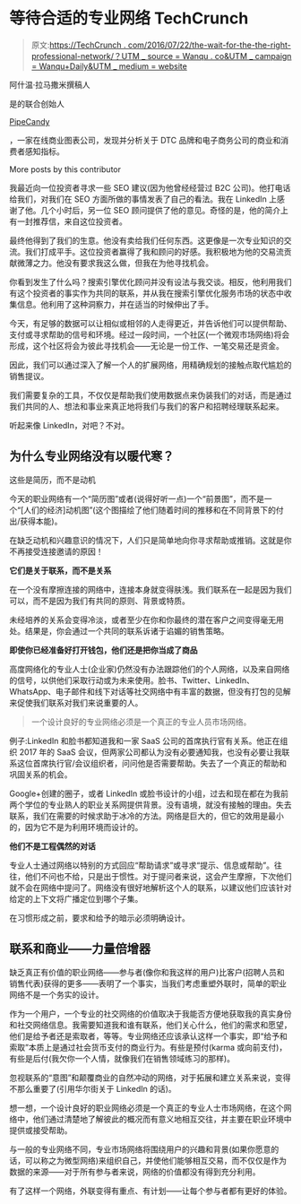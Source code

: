 # 等待合适的专业网络 TechCrunch

> 原文:[https://TechCrunch . com/2016/07/22/the-wait-for-the-the-right-professional-network/？UTM _ source = Wanqu . co&UTM _ campaign = Wanqu+Daily&UTM _ medium = website](https://techcrunch.com/2016/07/22/the-wait-for-the-right-professional-network/?utm_source=wanqu.co&utm_campaign=Wanqu+Daily&utm_medium=website)

阿什温·拉马撒米撰稿人

是的联合创始人

[PipeCandy](//pipecandy.com/)

，一家在线商业图表公司，发现并分析关于 DTC 品牌和电子商务公司的商业和消费者感知指标。

More posts by this contributor

我最近向一位投资者寻求一些 SEO 建议(因为他曾经经营过 B2C 公司)。他打电话给我们，对我们在 SEO 方面所做的事情发表了自己的看法。我在 LinkedIn 上感谢了他。几个小时后，另一位 SEO 顾问提供了他的意见。奇怪的是，他的简介上有一封推荐信，来自这位投资者。

最终他得到了我们的生意。他没有卖给我们任何东西。这更像是一次专业知识的交流。我们打成平手。这位投资者赢得了我和顾问的好感。我积极地为他的交易流贡献微薄之力。他没有要求我这么做，但我在为他寻找机会。

你看到发生了什么吗？搜索引擎优化顾问并没有设法与我交谈。相反，他利用我们有这个投资者的事实作为共同的联系，并从我在搜索引擎优化服务市场的状态中收集信息。他利用了这种洞察力，并在适当的时候伸出了手。

今天，有足够的数据可以让相似或相邻的人走得更近，并告诉他们可以提供帮助、支付或寻求帮助的信号和环境。经过一段时间，一个社区(一个微观市场网络)将会形成，这个社区将会为彼此寻找机会——无论是一份工作、一笔交易还是资金。

因此，我们可以通过深入了解一个人的扩展网络，用精确规划的接触点取代尴尬的销售提议。

我们需要复杂的工具，不仅仅是帮助我们使用数据点来伪装我们的对话，而是通过我们共同的人、想法和事业来真正地将我们与我们的客户和招聘经理联系起来。

听起来像 LinkedIn，对吧？不对。

## 为什么专业网络没有以暖代寒？

这些是简历，而不是动机

今天的职业网络有一个“简历图”或者(说得好听一点)一个“前景图”，而不是一个“[人们的经济]动机图”(这个图描绘了他们随着时间的推移和在不同背景下的付出/获得本能)。

在缺乏动机和兴趣意识的情况下，人们只是简单地向你寻求帮助或推销。这就是你不再接受连接邀请的原因！

**它们是关于联系，而不是关系**

在一个没有摩擦连接的网络中，连接本身就变得肤浅。我们联系在一起是因为我们可以，而不是因为我们有共同的原则、背景或特质。

未经培养的关系会变得冷淡，或者至少在你和你最终的潜在客户之间变得毫无用处。结果是，你会通过一个共同的联系诉诸于谄媚的销售策略。

**即使你已经准备好打开钱包，他们还是把你当成了商品**

高度网络化的专业人士(企业家)仍然没有办法跟踪他们的个人网络，以及来自网络的信号，以供他们采取行动或为未来使用。脸书、Twitter、LinkedIn、WhatsApp、电子邮件和线下对话等社交网络中有丰富的数据，但没有打包的见解来促使我们联系对我们来说重要的人。

> 一个设计良好的专业网络必须是一个真正的专业人员市场网络。

例子:LinkedIn 和脸书都知道我和一家 SaaS 公司的首席执行官有关系。他正在组织 2017 年的 SaaS 会议，但两家公司都认为没有必要通知我，也没有必要让我联系这位首席执行官/会议组织者，问问他是否需要帮助。失去了一个真正的帮助和巩固关系的机会。

Google+创建的圈子，或者 LinkedIn 或脸书设计的小组，过去和现在都在为我前两个学位的专业熟人的职业关系网提供背景。没有语境，就没有接触的理由。失去联系，我们在需要的时候求助于冰冷的方法。网络是巨大的，但它的效用是最小的，因为它不是为利用环境而设计的。

**他们不是工程偶然的对话**

专业人士通过网络以特别的方式回应“帮助请求”或寻求“提示、信息或帮助”。往往，他们不问也不给，只是出于惯性。对于提问者来说，这会产生摩擦，下次他们就不会在网络中提问了。网络没有很好地解析这个人的联系，以建议他们应该针对给定的上下文将广播定位到哪个子集。

在习惯形成之前，要求和给予的暗示必须明确设计。

## 联系和商业——力量倍增器

缺乏真正有价值的职业网络——参与者(像你和我这样的用户)比客户(招聘人员和销售代表)获得的更多——表明了一个事实，当我们考虑重塑外联时，简单的职业网络不是一个务实的设计。

作为一个用户，一个专业的社交网络的价值取决于我能否方便地获取我的真实身份和社交网络信息。我需要知道我和谁有联系，他们关心什么，他们的需求和愿望，他们是给予者还是索取者，等等。专业网络还应该承认这样一个事实，即“给予和索取”本质上是通过社会货币支付的商业行为。有些是预付(karma 或向前支付)，有些是后付(我欠你一个人情，就像我们在销售领域练习的那样)。

忽视联系的“意图”和颠覆商业的自然冲动的网络，对于拓展和建立关系来说，变得不那么重要了(引用华尔街关于 LinkedIn 的话)。

想一想，一个设计良好的职业网络必须是一个真正的专业人士市场网络，在这个网络中，他们通过清楚地了解彼此的概况而有意义地相互交往，并主要在职业环境中提供或接受帮助。

与一般的专业网络不同，专业市场网络将围绕用户的兴趣和背景(如果你愿意的话，可以称之为微型网络)来组织自己，并使他们能够相互交易，而不仅仅是作为数据的来源——对于所有参与者来说，网络的价值都没有得到充分利用。

有了这样一个网络，外联变得有重点、有计划——让每个参与者都有更好的体验。